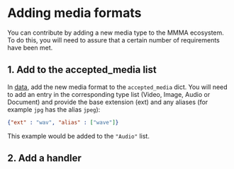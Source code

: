 # Adding media formats

You can contribute by adding a new media type to the MMMA ecosystem. To do this, you will need to assure that a certain number of requirements have been met.

## 1. Add to the accepted_media list

In [data](/src/mmma/data.py), add the new media format to the `accepted_media` dict. You will need to add an entry in the corresponding type list (Video, Image, Audio or Document) and provide the base extension (ext) and any aliases (for example `jpg` has the alias `jpeg`):

```json
{"ext" : "wav", "alias" : ["wave"]}
```

This example would be added to the `"Audio"` list.

## 2. Add a handler

